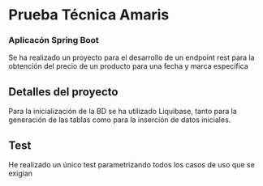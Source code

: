 # Prueba Técnica Amaris

### Aplicacón Spring Boot
Se ha realizado un proyecto para el desarrollo de un endpoint rest para la obtención del precio de un producto para una fecha y marca específica

## Detalles del proyecto
Para la inicialización de la BD se ha utilizado Liquibase, tanto para la generación de las tablas como para la inserción de datos iniciales.

## Test
He realizado un único test parametrizando todos los casos de uso que se exigían
